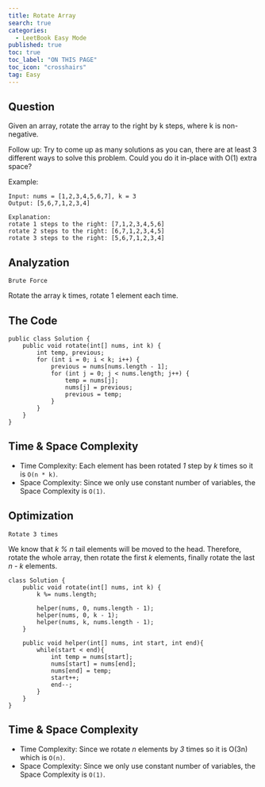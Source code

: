 ```yaml
---
title: Rotate Array
search: true
categories:
  - LeetBook Easy Mode
published: true
toc: true
toc_label: "ON THIS PAGE"
toc_icon: "crosshairs"
tag: Easy
---
```

## Question

Given an array, rotate the array to the right by k steps, where k is non-negative.

Follow up:
Try to come up as many solutions as you can, there are at least 3 different ways to solve this problem.
Could you do it in-place with O(1) extra space?

Example:
```
Input: nums = [1,2,3,4,5,6,7], k = 3
Output: [5,6,7,1,2,3,4]

Explanation:
rotate 1 steps to the right: [7,1,2,3,4,5,6]
rotate 2 steps to the right: [6,7,1,2,3,4,5]
rotate 3 steps to the right: [5,6,7,1,2,3,4]
```

## Analyzation
`Brute Force`

Rotate the array k times, rotate 1 element each time.

## The Code
```
public class Solution {
    public void rotate(int[] nums, int k) {
        int temp, previous;
        for (int i = 0; i < k; i++) {
            previous = nums[nums.length - 1];
            for (int j = 0; j < nums.length; j++) {
                temp = nums[j];
                nums[j] = previous;
                previous = temp;
            }
        }
    }
}
```

## Time & Space Complexity
- Time Complexity: Each element has been rotated *1* step by *k* times so it is `O(n * k)`.
- Space Complexity: Since we only use constant number of variables, the Space Complexity is `O(1)`.

## Optimization
`Rotate 3 times`

We know that *k % n* tail elements will be moved to the head. Therefore, rotate the whole array, then rotate the first *k* elements, finally rotate the last *n - k* elements.


```
class Solution {
    public void rotate(int[] nums, int k) {
        k %= nums.length;

        helper(nums, 0, nums.length - 1);
        helper(nums, 0, k - 1);
        helper(nums, k, nums.length - 1);
    }

    public void helper(int[] nums, int start, int end){
        while(start < end){
            int temp = nums[start];
            nums[start] = nums[end];
            nums[end] = temp;
            start++;
            end--;
        }
    }
}
```

## Time & Space Complexity
- Time Complexity: Since we rotate *n* elements by *3* times so it is O(3n) which is `O(n)`.
- Space Complexity: Since we only use constant number of variables, the Space Complexity is `O(1)`.
